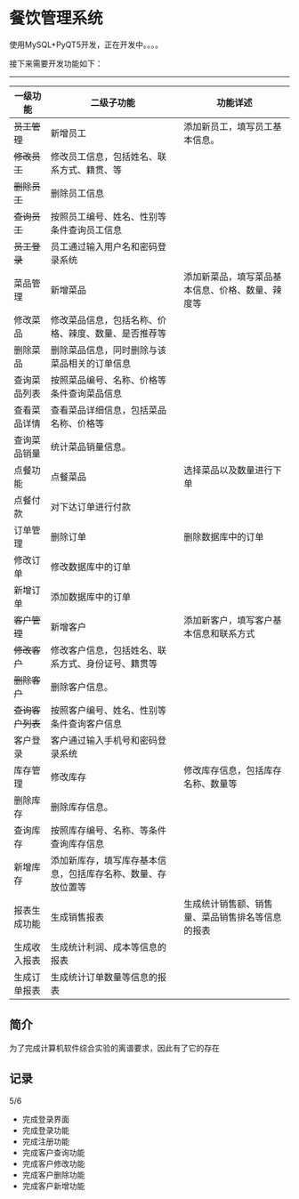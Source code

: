 # 餐饮管理系统

使用MySQL+PyQT5开发，正在开发中。。。。

接下来需要开发功能如下：

---

| 一级功能       | 二级子功能                                                   | 功能详述                                         |
|------------| ------------------------------------------------------------ | ------------------------------------------------ |
| ~~员工管理~~       | 新增员工                                                     | 添加新员工，填写员工基本信息。                   |
| ~~修改员工~~       | 修改员工信息，包括姓名、联系方式、籍贯、等                   |                                                  |
| ~~删除员工~~       | 删除员工信息                                                 |                                                  |
| ~~查询员工~~       | 按照员工编号、姓名、性别等条件查询员工信息                   |                                                  |
| ~~员工登录~~   | 员工通过输入用户名和密码登录系统                             |                                                  |
| 菜品管理       | 新增菜品                                                     | 添加新菜品，填写菜品基本信息、价格、数量、辣度等 |
| 修改菜品       | 修改菜品信息，包括名称、价格、辣度、数量、是否推荐等         |                                                  |
| 删除菜品       | 删除菜品信息，同时删除与该菜品相关的订单信息                 |                                                  |
| 查询菜品列表     | 按照菜品编号、名称、价格等条件查询菜品信息                   |                                                  |
| 查看菜品详情     | 查看菜品详细信息，包括菜品名称、价格等                       |                                                  |
| 查询菜品销量     | 统计菜品销量信息。                                           |                                                  |
| 点餐功能       | 点餐菜品                                                     | 选择菜品以及数量进行下单                         |
| 点餐付款       | 对下达订单进行付款                                           |                                                  |
| 订单管理       | 删除订单                                                     | 删除数据库中的订单                               |
| 修改订单       | 修改数据库中的订单                                           |                                                  |
| 新增订单       | 添加数据库中的订单                                           |                                                  |
| ~~客户管理~~   | 新增客户                                                     | 添加新客户，填写客户基本信息和联系方式           |
| ~~修改客户~~   | 修改客户信息，包括姓名、联系方式、身份证号、籍贯等           |                                                  |
| ~~删除客户~~   | 删除客户信息。                                               |                                                  |
| ~~查询客户列表~~ | 按照客户编号、姓名、性别等条件查询客户信息                   |                                                  |
| 客户登录       | 客户通过输入手机号和密码登录系统                             |                                                  |
| 库存管理       | 修改库存                                                     | 修改库存信息，包括库存名称、数量等               |
| 删除库存       | 删除库存信息。                                               |                                                  |
| 查询库存       | 按照库存编号、名称、等条件查询库存信息                       |                                                  |
| 新增库存       | 添加新库存，填写库存基本信息，包括库存名称、数量、存放位置等 |                                                  |
| 报表生成功能     | 生成销售报表                                                 | 生成统计销售额、销售量、菜品销售排名等信息的报表 |
| 生成收入报表     | 生成统计利润、成本等信息的报表                               |                                                  |
| 生成订单报表     | 生成统计订单数量等信息的报表                                 |                                                  |

## 简介
为了完成计算机软件综合实验的离谱要求，因此有了它的存在
## 记录

5/6

- 完成登录界面
- 完成登录功能
- 完成注册功能
- 完成客户查询功能
- 完成客户修改功能
- 完成客户删除功能
- 完成客户新增功能
